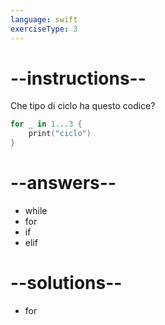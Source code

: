 ```yaml
---
language: swift
exerciseType: 3
---
```


# --instructions--

Che tipo di ciclo ha questo codice?
```swift
for _ in 1...3 {
	print("ciclo")
}
```

# --answers--

- while
- for
- if
- elif

# --solutions--

- for
